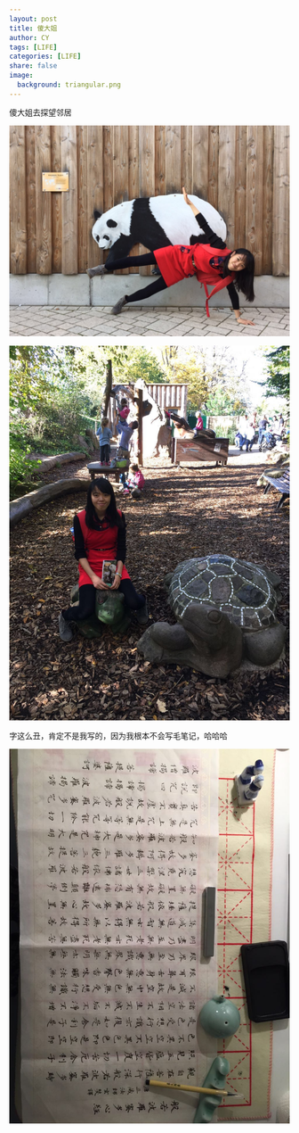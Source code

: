 ```yaml
---
layout: post
title: 傻大姐
author: CY
tags: [LIFE]
categories: [LIFE]
share: false
image:
  background: triangular.png 
---
```




傻大姐去探望邻居

![](/images/1.jpg)

![](/images/2.jpg)



字这么丑，肯定不是我写的，因为我根本不会写毛笔记，哈哈哈

![](/images/3.jpg)

